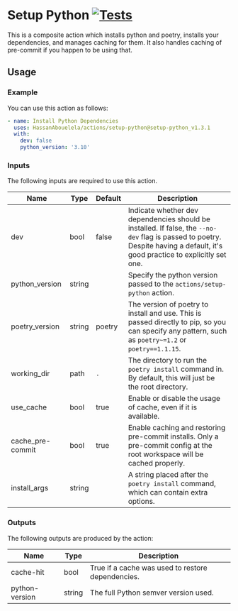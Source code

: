 # Setup Python [![Tests][badge]][link]
This is a composite action which installs python and poetry,
installs your dependencies, and manages caching for them.
It also handles caching of pre-commit if you happen to be using that.

## Usage
### Example
You can use this action as follows:
```yaml
- name: Install Python Dependencies
  uses: HassanAbouelela/actions/setup-python@setup-python_v1.3.1
  with:
    dev: false
    python_version: '3.10'
```

### Inputs
The following inputs are required to use this action.

| Name             | Type   | Default | Description                                                                                                                                                                   |
|------------------|--------|---------|-------------------------------------------------------------------------------------------------------------------------------------------------------------------------------|
| dev              | bool   | false   | Indicate whether dev dependencies should be installed. If false, the `--no-dev` flag is passed to poetry. Despite having a default, it's good practice to explicitly set one. |
| python_version   | string |         | Specify the python version passed to the `actions/setup-python` action.                                                                                                       |
| poetry_version   | string | poetry  | The version of poetry to install and use. This is passed directly to pip, so you can specify any pattern, such as `poetry~=1.2` or `poetry==1.1.15`.                          |
| working_dir      | path   | `.`     | The directory to run the `poetry install` command in. By default, this will just be the root directory.                                                                       |
| use_cache        | bool   | true    | Enable or disable the usage of cache, even if it is available.                                                                                                                |
| cache_pre-commit | bool   | true    | Enable caching and restoring pre-commit installs. Only a pre-commit config at the root workspace will be cached properly.                                                     |
| install_args     | string |         | A string placed after the `poetry install` command, which can contain extra options.                                                                                          |

### Outputs
The following outputs are produced by the action:

| Name           | Type   | Description                                       |
|----------------|--------|---------------------------------------------------|
| cache-hit      | bool   | True if a cache was used to restore dependencies. |
| python-version | string | The full Python semver version used.              |


[badge]: https://img.shields.io/github/workflow/status/HassanAbouelela/actions/Test%20Setup-Python/main?label=Tests
[link]: https://github.com/HassanAbouelela/actions/actions/workflows/test_setup_python.yaml?query=branch%3Amain
